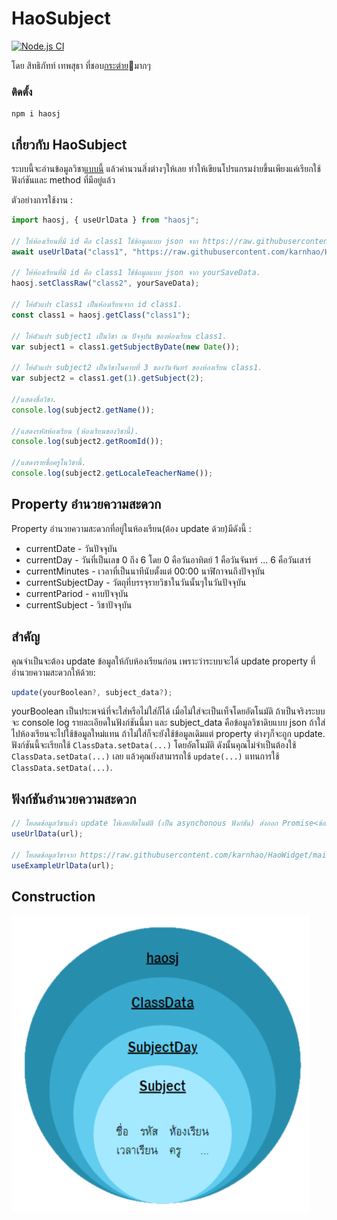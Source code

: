 
# HaoSubject
[![Node.js CI](https://github.com/karnhao/haosj/actions/workflows/node.js.yml/badge.svg)](https://github.com/karnhao/haosj/actions/workflows/node.js.yml)

โดย สิทธิภัทท์ เทพสุธา ที่ชอบ[กระต่าย](https://th.wikipedia.org/wiki/%E0%B8%81%E0%B8%A3%E0%B8%B0%E0%B8%95%E0%B9%88%E0%B8%B2%E0%B8%A2)🐇มากๆ

### ติดตั้ง 
```
npm i haosj
```

## เกี่ยวกับ HaoSubject
ระบบนี้จะอ่านข้อมูลวิชา[แบบนี้](https://raw.githubusercontent.com/karnhao/HaoWidget/main/subject_data/6-10/6-10.json) แล้วคำนวนสิ่งต่างๆให้เลย ทำให้เขียนโปรแกรมง่ายขึ้นเพียงแค่เรียกใช้ฟังก์ชันและ method ที่มีอยู่แล้ว

ตัวอย่างการใช้งาน :
```js
import haosj, { useUrlData } from "haosj";

// ให้ห้องเรียนที่มี id คือ class1 ใช้ข้อมูลแบบ json จาก https://raw.githubusercontent.com/karnhao/HaoWidget/main/subject_data/6-10/6-10.json
await useUrlData("class1", "https://raw.githubusercontent.com/karnhao/HaoWidget/main/subject_data/6-10/6-10.json", false);

// ให้ห้องเรียนที่มี id คือ class1 ใช้ข้อมูลแบบ json จาก yourSaveData.
haosj.setClassRaw("class2", yourSaveData);

// ให้ตัวแปร class1 เป็นห้องเรียนจาก id class1.
const class1 = haosj.getClass("class1");

// ให้ตัวแปร subject1 เป็นวิชา ณ ปัจจุบัน ของห้องเรียน class1.
var subject1 = class1.getSubjectByDate(new Date());

// ให้ตัวแปร subject2 เป็นวิชาในคาบที่ 3 ของวันจันทร์ ของห้องเรียน class1.
var subject2 = class1.get(1).getSubject(2);

//แสดงชื่อวิชา.
console.log(subject2.getName());

//แสดงรหัสห้องเรียน (ห้องเรียนของวิชานี้).
console.log(subject2.getRoomId());

//แสดงรายชื่อครูในวิชานี้.
console.log(subject2.getLocaleTeacherName());
```

## Property อำนวยความสะดวก
Property อำนวยความสะดวกที่อยู่ในห้องเรียน(ต้อง update ด้วย)มีดังนี้ :
* currentDate - วันปัจจุบัน
* currentDay - วันที่เป็นเลข 0 ถึง 6 โดย 0 คือวันอาทิตย์ 1 คือวันจันทร์ ... 6 คือวันเสาร์
* currentMinutes - เวลาที่เป็นนาทีนับตั้งแต่ 00:00 นาฬิกาจนถึงปัจจุบัน
* currentSubjectDay - วัตถุที่บรรจุรายวิชาในวันนั้นๆในวันปัจจุบัน
* currentPariod - คาบปัจจุบัน
* currentSubject - วิชาปัจจุบัน

## สำคัญ
คุณจำเป็นจะต้อง update ข้อมูลให้กับห้องเรียนก่อน เพราะว่าระบบจะได้ update property ที่อำนวยความสะดวกให้ด้วย:
```js
update(yourBoolean?, subject_data?);
```
yourBoolean เป็นประพจน์ที่จะใส่หรือไม่ใส่ก็ได้ เมื่อไม่ใส่จะเป็นเท็จโดยอัตโนมัติ ถ้าเป็นจริงระบบจะ console log รายละเอียดในฟังก์ชันนี้มา และ subject_data คือข้อมูลวิชาดิบแบบ json ถ้าใส่ไปห้องเรียนจะไปใช้ข้อมูลใหม่แทน ถ้าไม่ใส่ก็จะยังใช้ข้อมูลเดิมแต่ property ต่างๆก็จะถูก update. ฟังก์ชันนี้จะเรียกใช้ `ClassData.setData(...)` โดยอัตโนมัติ ดังนั้นคุณไม่จำเป็นต้องใช้ `ClassData.setData(...)` เลย แล้วคุณยังสามารถใช้ `update(...)` แทนการใช้ `ClassData.setData(...)`.

## ฟังก์ชันอำนวยความสะดวก
```js
// โหลดข้อมูลวิชาแล้ว update ให้เลยอัตโนมัติ (เป็น asynchonous ฟังก์ชัน) ส่งออก Promise<ข้อมูลดิบ>
useUrlData(url);

// โหลดข้อมูลวิชาจาก https://raw.githubusercontent.com/karnhao/HaoWidget/main/subject_data/6-10/6-10.json แล้ว update ให้เลยอัตโนมัติ (เป็น asynchonous ฟังก์ชัน) ส่งออก Promise<ข้อมูลดิบ>
useExampleUrlData(url);
```

## Construction
![Construction](https://raw.githubusercontent.com/karnhao/haosj/main/src/images/haosj.png)
